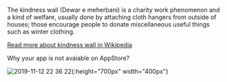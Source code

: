 
The kindness wall (Dewar e meherbani) is a charity work phenomenon and a kind of welfare, usually done by attaching cloth hangers from outside of houses; those encourage people to donate miscellaneous useful things such as winter clothing. 

[Read more about kindness wall in Wikipedia](https://en.wikipedia.org/wiki/Wall_of_kindness)


Why your app is not avaiable on AppStore?
 
![2019-11-12 22 36 22](https://user-images.githubusercontent.com/7838249/68712877-ebf59a00-059c-11ea-8c60-15517bc9f4d7.jpg){:height="700px" width="400px"}
